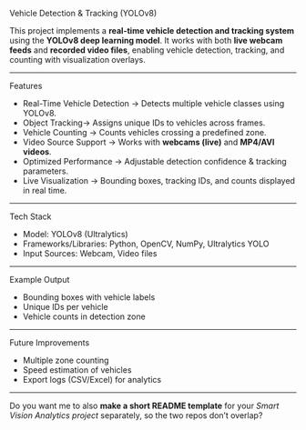 Vehicle Detection & Tracking (YOLOv8)

This project implements a **real-time vehicle detection and tracking system** using the **YOLOv8 deep learning model**. It works with both **live webcam feeds** and **recorded video files**, enabling vehicle detection, tracking, and counting with visualization overlays.

---

Features

* Real-Time Vehicle Detection → Detects multiple vehicle classes using YOLOv8.
* Object Tracking→ Assigns unique IDs to vehicles across frames.
* Vehicle Counting → Counts vehicles crossing a predefined zone.
* Video Source Support → Works with **webcams (live)** and **MP4/AVI videos**.
* Optimized Performance → Adjustable detection confidence & tracking parameters.
* Live Visualization → Bounding boxes, tracking IDs, and counts displayed in real time.

---

Tech Stack

* Model: YOLOv8 (Ultralytics)
* Frameworks/Libraries: Python, OpenCV, NumPy, Ultralytics YOLO
* Input Sources: Webcam, Video files

---
Example Output

* Bounding boxes with vehicle labels
* Unique IDs per vehicle
* Vehicle counts in detection zone


---

Future Improvements

* Multiple zone counting
* Speed estimation of vehicles
* Export logs (CSV/Excel) for analytics

---

Do you want me to also **make a short README template** for your *Smart Vision Analytics project* separately, so the two repos don’t overlap?

